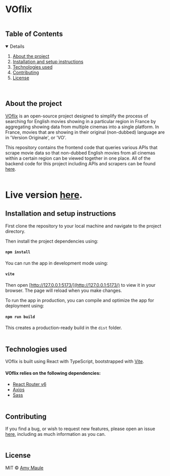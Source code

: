 # VOflix

<!-- TABLE OF CONTENTS -->
  <summary><h2 style="display: inline-block">Table of Contents</h2></summary>
  <details open="open">
  <ol>
    <li>
      <a href="#about-the-project">About the project</a>
    </li>
    <!-- <li>
      <a href="#demo-and-screenshots">Demo and screenshots</a>
    </li> -->
    <li>
      <a href="#installation-and-setup-instructions">Installation and setup instructions</a>
    </li>
    <li>
      <a href="#technologies-used">Technologies used</a>
    </li>
    <li>
      <a href="#contributing">Contributing</a>
    </li>
    <li><a href="#license">License</a></li>
  </ol>
</details>
<br>

## About the project

<a href="https://voflix.org" target="_blank">VOflix</a> is an open-source project designed to simplify the process of searching for English movies showing in a particular region in France by aggregating showing data from multiple cinemas into a single platform. In France, movies that are showing in their original (non-dubbed) language are in 'Version Originale', or 'VO'.

This repository contains the frontend code that queries various APIs that scrape movie data so that non-dubbed English movies from all cinemas within a certain region can be viewed together in one place. All of the backend code for this project including APIs and scrapers can be found [here](https://github.com/suspiciousleaf/VO_movies).
<br><br>

<!-- ## Demo and screenshots
A demo of VOflix:
<br><br>
<div align="center">
  <img src="./public/README-images/app-overview.gif" width="90%" />
</div>
<br><br><br>

VOflix is fully responsive for all screen sizes. Here's the homepage on different screen types (desktop, tablet, and mobile):
<br>

<div align="center">
  <img src="./public/README-images/homepage-desktop.png" style="width: 90%" />
  <br><br>
  <img src="./public/README-images/homepage-tablet.png" width="53.25%" />
  &nbsp;&nbsp;&nbsp;&nbsp;&nbsp;
  <img src="./public/README-images/homepage-mobile.png" width="25%" />
</div> -->


<h1 style="border-bottom: none;">
  Live version <a href="https://voflix.org/" target="_blank">here</a>.
</h1>

## Installation and setup instructions
First clone the repository to your local machine and navigate to the project directory.

Then install the project dependencies using:

#### `npm install`

You can run the app in development mode using:

#### `vite`

Then open [http://127.0.0.1:5173/](http://127.0.0.1:5173/) to view it in your browser. The page will reload when you make changes.

To run the app in production, you can compile and optimize the app for deployment using:
#### `npm run build`

This creates a production-ready build in the `dist` folder.
<br><br>

## Technologies used
VOflix is built using React with TypeScript, bootstrapped with [Vite](https://vitejs.dev/).

#### VOflix relies on the following dependencies:
* [React Router v6](https://reactrouter.com/en/main)
* [Axios](https://axios-http.com/docs/intro)
* [Sass](https://sass-lang.com/)
<br><br>

## Contributing
If you find a bug, or wish to request new features, please open an issue [here](https://github.com/AmyMaule/VOflix/issues/new), including as much information as you can.
<br><br>

## License
MIT © [Amy Maule](https://github.com/AmyMaule)
